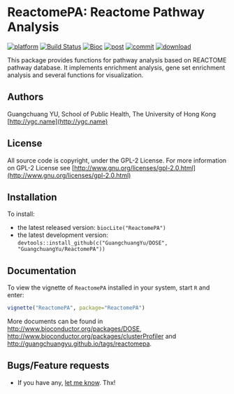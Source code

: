 # ReactomePA: Reactome Pathway Analysis

[![platform](http://www.bioconductor.org/shields/availability/devel/ReactomePA.svg)](http://www.bioconductor.org/packages/devel/bioc/html/ReactomePA.html#archives)
[![Build Status](http://www.bioconductor.org/shields/build/devel/bioc/ReactomePA.svg)](http://bioconductor.org/checkResults/devel/bioc-LATEST/ReactomePA/)
[![Bioc](http://www.bioconductor.org/shields/years-in-bioc/ReactomePA.svg)](http://www.bioconductor.org/packages/devel/bioc/html/ReactomePA.html#since)
[![post](http://www.bioconductor.org/shields/posts/ReactomePA.svg)](https://support.bioconductor.org/t/ReactomePA/)
[![commit](http://www.bioconductor.org/shields/commits/bioc/ReactomePA.svg)](http://www.bioconductor.org/packages/devel/bioc/html/ReactomePA.html#svn_source)
[![download](http://www.bioconductor.org/shields/downloads/ReactomePA.svg)](http://bioconductor.org/packages/stats/bioc/ReactomePA.html)


This package provides functions for pathway analysis based on REACTOME pathway database. It implements enrichment analysis, gene set enrichment analysis and several functions for visualization.

## Authors ##

Guangchuang YU, School of Public Health, The University of Hong Kong [http://ygc.name](http://ygc.name)

## License ##

All source code is copyright, under the GPL-2 License.
For more information on GPL-2 License see [http://www.gnu.org/licenses/gpl-2.0.html](http://www.gnu.org/licenses/gpl-2.0.html)

## Installation ##

To install:
 * the latest released version:
   `biocLite("ReactomePA")`
 * the latest development version:
   `devtools::install_github(c("GuangchuangYu/DOSE", "GuangchuangYu/ReactomePA"))`



## Documentation ##

To view the vignette of `ReactomePA` installed in your system, start `R` and enter:
```r
vignette("ReactomePA", package="ReactomePA")
```

More documents can be found in <http://www.bioconductor.org/packages/DOSE>, <http://www.bioconductor.org/packages/clusterProfiler> and  <http://guangchuangyu.github.io/tags/reactomepa>.



## Bugs/Feature requests ##

 - If you have any, [let me know](https://github.com/GuangchuangYu/ReactomePA/issues). Thx!
